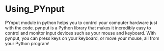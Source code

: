 # Using_PYnput
PYnput module  in python helps you to control your computer hardware just with the code.
pynput is a Python library that makes it incredibly easy to control and monitor input devices such as your mouse and keyboard. With pynput, you can press keys on your keyboard, or move your mouse, all from your Python program!
